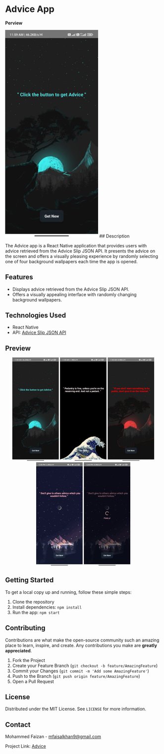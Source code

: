 # Advice App

<b> Perview </b>

<img src="https://github.com/RoughHero76/Advice/blob/main/assets/Screenshot1.jpg" alt="Screenshot 1" width="300" />
## Description

The Advice app is a React Native application that provides users with advice retrieved from the Advice Slip JSON API. It presents the advice on the screen and offers a visually pleasing experience by randomly selecting one of four background wallpapers each time the app is opened.

## Features

- Displays advice retrieved from the Advice Slip JSON API.
- Offers a visually appealing interface with randomly changing background wallpapers.

## Technologies Used

- React Native
- API: [Advice Slip JSON API](https://api.adviceslip.com/)

## Preview

<div align="center">
  <img src="https://github.com/RoughHero76/Advice/blob/main/assets/Screenshot1.jpg" alt="Screenshot 1" width="150" />
  <img src="https://github.com/RoughHero76/Advice/blob/main/assets/Screenshot2.jpg" alt="Screenshot 2" width="150" />
  <img src="https://github.com/RoughHero76/Advice/blob/main/assets/Screenshot3.jpg" alt="Screenshot 3" width="150" />
   <img src="https://github.com/RoughHero76/Advice/blob/main/assets/Screenshot4.jpg" alt="Screenshot 4" width="150" />
   <img src="https://github.com/RoughHero76/Advice/blob/main/assets/Screenshot5.jpg" alt="Screenshot 5" width="150" />

</div>


## Getting Started

To get a local copy up and running, follow these simple steps:

1. Clone the repository
2. Install dependencies: `npm install`
3. Run the app: `npm start`

## Contributing

Contributions are what make the open-source community such an amazing place to learn, inspire, and create. Any contributions you make are **greatly appreciated**.

1. Fork the Project
2. Create your Feature Branch (`git checkout -b feature/AmazingFeature`)
3. Commit your Changes (`git commit -m 'Add some AmazingFeature'`)
4. Push to the Branch (`git push origin feature/AmazingFeature`)
5. Open a Pull Request

## License

Distributed under the MIT License. See `LICENSE` for more information.

## Contact

Mohammed Faizan  - mfaisalkhan9@gmail.com

Project Link: [Advice](https://github.com/RoughHero76/Advice)

